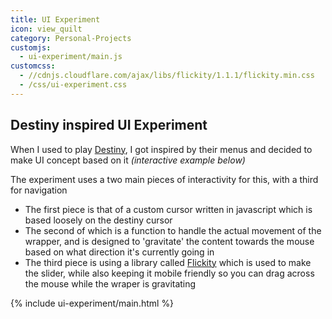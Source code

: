 ```yaml
---
title: UI Experiment
icon: view_quilt
category: Personal-Projects
customjs:
  - ui-experiment/main.js
customcss:
  - //cdnjs.cloudflare.com/ajax/libs/flickity/1.1.1/flickity.min.css
  - /css/ui-experiment.css
---
```


## Destiny inspired UI Experiment

When I used to play [Destiny](https://www.destinythegame.com/uk/en/home), I got inspired by their menus and decided to make UI concept based on it *(interactive example below)*

The experiment uses a two main pieces of interactivity for this, with a third for navigation

- The first piece is that of a custom cursor written in javascript which is based loosely on the destiny cursor
- The second of which is a function to handle the actual movement of the wrapper, and is designed to 'gravitate' the content towards the mouse based on what direction it's currently going in
- The third piece is using a library called [Flickity](http://flickity.metafizzy.co/) which is used to make the slider, while also keeping it mobile friendly so you can drag across the mouse while the wraper is gravitating

<div class="sandbox ui-experiment">{% include ui-experiment/main.html %}</div>
